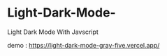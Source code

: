 # Light-Dark-Mode-
Light Dark Mode With Javscript

demo : https://light-dark-mode-gray-five.vercel.app/

